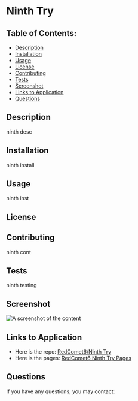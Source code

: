 # Ninth Try

## Table of Contents:
* [Description](./README.md#description)
* [Installation](./README.md#installation)
* [Usage](./README.md#usage)
* [License](./README.md#license)
* [Contributing](./README.md#contributing)
* [Tests](./README.md#tests)
* [Screenshot](./README.md#screenshot)
* [Links to Application](./README.md#links-to-application)
* [Questions](./README.md#questions)
    
## Description
ninth desc

## Installation
ninth install

## Usage
ninth inst

## License
    
## Contributing
ninth cont

## Tests
ninth testing

## Screenshot
    
![A screenshot of the content](SCREENSHOTLOC)
    
## Links to Application
    
-   Here is the repo: [RedComet6/Ninth Try](REPOLOC)
-   Here is the pages: [RedComet6 Ninth Try Pages](PAGESLOC)
    
## Questions
If you have any questions, you may contact:
